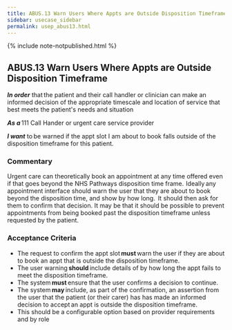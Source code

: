 ```yaml
---
title: ABUS.13 Warn Users Where Appts are Outside Disposition Timeframe 
sidebar: usecase_sidebar
permalink: usep_abus13.html
---
```

{% include note-notpublished.html %}

## ABUS.13 Warn Users Where Appts are Outside Disposition Timeframe 
**_In order_** that the patient and their call handler or clinician can make an informed decision of the appropriate timescale and location of service that best meets the patient's needs and situation 

**_As a_** 111 Call Hander or urgent care service provider 

**_I want_** to be warned if the appt slot I am about to book falls outside of the disposition timeframe for this patient. 

### Commentary 
Urgent care can theoretically book an appointment at any time offered even if that goes beyond the NHS Pathways disposition time frame.  Ideally any appointment interface should warn the user that they are about to book beyond the disposition time, and show by how long.  It should then ask for them to confirm that decision. It may be that it should be possible to prevent appointments from being booked past the disposition timeframe unless requested by the patient. 

### Acceptance Criteria 
* The request to confirm the appt slot **must** warn the user if they are about to book an appt that is outside the disposition timeframe. 
* The user warning **should** include details of by how long the appt fails to meet the disposition timeframe. 
* The system **must** ensure that the user confirms a decision to continue. 
* The system **may** include, as part of the confirmation, an assertion from the user that the patient (or their carer) has has made an informed decision to accept an appt is outside the disposition timeframe. 
* This should be a configurable option based on provider requirements and by role
